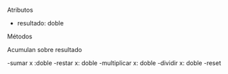 Atributos

- resultado: doble

Métodos

Acumulan sobre resultado

-sumar x  :doble
-restar x: doble
-multiplicar x: doble
-dividir x: doble
-reset